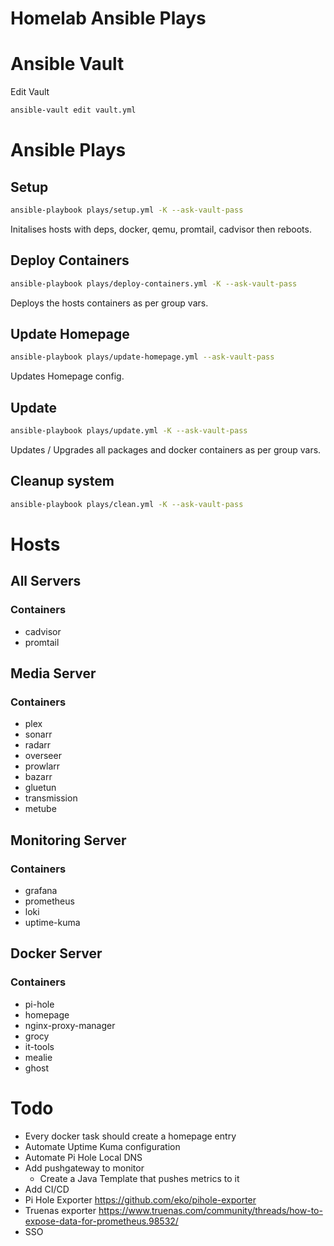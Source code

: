 # Homelab Ansible Plays

# Ansible Vault

Edit Vault

```bash
ansible-vault edit vault.yml
````

# Ansible Plays

## Setup

```bash
ansible-playbook plays/setup.yml -K --ask-vault-pass
```

Initalises hosts with deps, docker, qemu, promtail, cadvisor then reboots.

## Deploy Containers

```bash
ansible-playbook plays/deploy-containers.yml -K --ask-vault-pass
```

Deploys the hosts containers as per group vars.

## Update Homepage

```bash
ansible-playbook plays/update-homepage.yml --ask-vault-pass
```

Updates Homepage config.

## Update

```bash
ansible-playbook plays/update.yml -K --ask-vault-pass
```

Updates / Upgrades all packages and docker containers as per group vars.

## Cleanup system

```bash
ansible-playbook plays/clean.yml -K --ask-vault-pass
```

# Hosts

## All Servers

### Containers

- cadvisor
- promtail

## Media Server

### Containers

- plex
- sonarr
- radarr
- overseer
- prowlarr
- bazarr
- gluetun
- transmission
- metube

## Monitoring Server

### Containers

- grafana
- prometheus
- loki
- uptime-kuma

## Docker Server

### Containers

- pi-hole
- homepage
- nginx-proxy-manager
- grocy
- it-tools
- mealie
- ghost

# Todo

- Every docker task should create a homepage entry
- Automate Uptime Kuma configuration
- Automate Pi Hole Local DNS
- Add pushgateway to monitor
    - Create a Java Template that pushes metrics to it
- Add CI/CD
- Pi Hole Exporter https://github.com/eko/pihole-exporter
- Truenas exporter https://www.truenas.com/community/threads/how-to-expose-data-for-prometheus.98532/
- SSO
